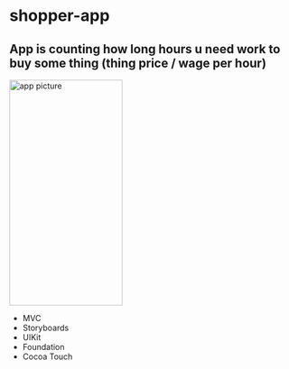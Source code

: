 # shopper-app

## App is counting how long hours u need work to buy some thing (thing price / wage per hour)

<img src="https://github.com/kgbshka/shopper-app/raw/main/main.png" alt="app picture" width="200" height="400">

- MVC
- Storyboards
- UIKit
- Foundation
- Cocoa Touch

